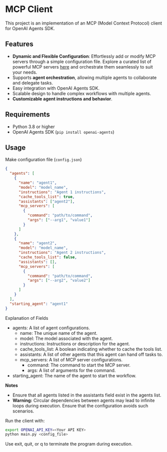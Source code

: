 # MCP Client

This project is an implementation of an MCP (Model Context Protocol) client for OpenAI Agents SDK.

## Features

- **Dynamic and Flexible Configuration**: Effortlessly add or modify MCP servers through a simple configuration file. Explore a curated list of powerful MCP servers [here](https://github.com/punkpeye/awesome-mcp-servers) and orchestrate them seamlessly to suit your needs.
- Supports **agent orchestration**, allowing multiple agents to collaborate and delegate tasks.
- Easy integration with OpenAI Agents SDK.
- Scalable design to handle complex workflows with multiple agents.
- **Customizable agent instructions and behavior**.

## Requirements

- Python 3.8 or higher
- OpenAI Agents SDK (`pip install openai-agents`)

## Usage

Make configuration file (`config.json`)

```json
{
  "agents": [
    {
      "name": "agent1",
      "model": "model_name",
      "instructions": "Agent 1 instructions",
      "cache_tools_list": true,
      "assistants": ["agent2"],
      "mcp_servers": [
        {
          "command": "path/to/command",
          "args": ["--arg1", "value1"]
        }
      ]
    },
    {
      "name": "agent2",
      "model": "model_name",
      "instructions": "Agent 2 instructions",
      "cache_tools_list": false,
      "assistants": [],
      "mcp_servers": [
        {
          "command": "path/to/command",
          "args": ["--arg2", "value2"]
        }
      ]
    }
  ],
  "starting_agent": "agent1"
}
```

Explanation of Fields
- agents: A list of agent configurations.
  - name: The unique name of the agent.
  - model: The model associated with the agent.
  - instructions: Instructions or description for the agent.
  - cache_tools_list: A boolean indicating whether to cache the tools list.
  - assistants: A list of other agents that this agent can hand off tasks to.
  - mcp_servers: A list of MCP server configurations.
    - command: The command to start the MCP server.
    - args: A list of arguments for the command.
- starting_agent: The name of the agent to start the workflow.

**Notes**
- Ensure that all agents listed in the assistants field exist in the agents list.
- **Warning:** Circular dependencies between agents may lead to infinite loops during execution. Ensure that the configuration avoids such scenarios.

Run the client with:
```bash
export OPENAI_API_KEY=<Your API KEY>
python main.py <config_file>
```

Use exit, quit, or q to terminate the program during execution.
